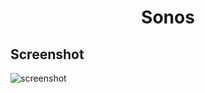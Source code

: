 <h1 align="center">Sonos</h1>

## Screenshot

![screenshot](../../../../../.assets/sonos.png?raw=True)
